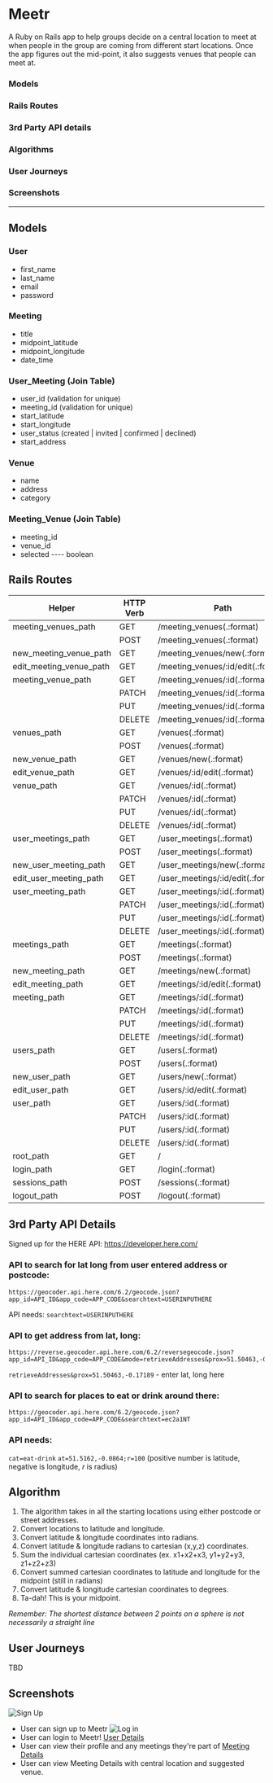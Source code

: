 # Meetr

A Ruby on Rails app to help groups decide on a central location to meet at when people in the group are coming from different start locations. Once the app figures out the mid-point, it also suggests venues that people can meet at.


### Models
### Rails Routes
### 3rd Party API details
### Algorithms
### User Journeys
### Screenshots
-------------------------
## Models

### User
* first_name
* last_name
* email
* password

### Meeting
* title
* midpoint_latitude
* midpoint_longitude
* date_time

### User_Meeting (Join Table)
* user_id  (validation for unique)
* meeting_id   (validation for unique)
* start_latitude
* start_longitude
* user_status (created | invited | confirmed | declined)
* start_address

### Venue   
* name
* address
* category 

### Meeting_Venue (Join Table)
* meeting_id
* venue_id
* selected ---- boolean

## Rails Routes

| Helper  	|  HTTP Verb 	| Path  	|  Controller#Action 	|
|---	|---	|---	|---	|
|  meeting_venues_path 	|  GET 	| /meeting_venues(.:format)	  	| meeting_venues#index  	|
|   	| POST  	|  /meeting_venues(.:format)	 	| meeting_venues#create  	|
| new_meeting_venue_path  	| GET  	| /meeting_venues/new(.:format)	  	| meeting_venues#new  	|
|  edit_meeting_venue_path 	|  GET 	| /meeting_venues/:id/edit(.:format)	  	|  meeting_venues#edit 	|
|  meeting_venue_path 	| GET  	| /meeting_venues/:id(.:format)  	|  meeting_venues#show 	|
|   	| PATCH  	| /meeting_venues/:id(.:format)	  	|  meeting_venues#update 	|
|   	| PUT  	| /meeting_venues/:id(.:format)	  	|  meeting_venues#update 	|
|   	|  DELETE 	| /meeting_venues/:id(.:format)  	|  meeting_venues#destroy 	|
|  venues_path 	|  GET 	| /venues(.:format)	  	| venues#index  	|
|   	| POST  	|  /venues(.:format)	 	| venues#create  	|
| new_venue_path  	| GET  	| /venues/new(.:format)	  	| venues#new  	|
|  edit_venue_path 	|  GET 	| /venues/:id/edit(.:format)	  	|  venues#edit 	|
|  venue_path 	| GET  	| /venues/:id(.:format)  	|  venues#show 	|
|   	| PATCH  	| /venues/:id(.:format)	  	|  venues#update 	|
|   	| PUT  	| /venues/:id(.:format)	  	|  venues#update 	|
|   	|  DELETE 	| /venues/:id(.:format)  	|  venues#destroy 	|
|  user_meetings_path 	|  GET 	| /user_meetings(.:format)	  	| user_meetings#index  	|
|   	| POST  	|  /user_meetings(.:format)	 	| user_meetings#create  	|
| new_user_meeting_path  	| GET  	| /user_meetings/new(.:format)	  	| user_meetings#new  	|
|  edit_user_meeting_path 	|  GET 	| /user_meetings/:id/edit(.:format)	  	|  user_meetings#edit 	|
|  user_meeting_path 	| GET  	| /user_meetings/:id(.:format)  	|  user_meetings#show 	|
|   	| PATCH  	| /user_meetings/:id(.:format)	  	|  user_meetings#update 	|
|   	| PUT  	| /user_meetings/:id(.:format)	  	|  user_meetings#update 	|
|   	|  DELETE 	| /user_meetings/:id(.:format)  	|  user_meetings#destroy 	|
|  meetings_path 	|  GET 	| /meetings(.:format)	  	| meetings#index  	|
|   	| POST  	|  /meetings(.:format)	 	| meetings#create  	|
| new_meeting_path  	| GET  	| /meetings/new(.:format)	  	| meetings#new  	|
|  edit_meeting_path 	|  GET 	| /meetings/:id/edit(.:format)	  	|  meetings#edit 	|
|  meeting_path 	| GET  	| /meetings/:id(.:format)  	|  meetings#show 	|
|   	| PATCH  	| /meetings/:id(.:format)	  	|  meetings#update 	|
|   	| PUT  	| /meetings/:id(.:format)	  	|  meetings#update 	|
|   	|  DELETE 	| /meetings/:id(.:format)  	|  meetings#destroy 	|
|  users_path 	|  GET 	| /users(.:format)	  	| users#index  	|
|   	| POST  	|  /users(.:format)	 	| users#create  	|
| new_user_path  	| GET  	| /users/new(.:format)	  	| users#new  	|
|  edit_user_path 	|  GET 	| /users/:id/edit(.:format)	  	|  users#edit 	|
|  user_path 	| GET  	| /users/:id(.:format)  	|  users#show 	|
|   	| PATCH  	| /users/:id(.:format)	  	|  users#update 	|
|   	| PUT  	| /users/:id(.:format)	  	|  users#update 	|
|   	|  DELETE 	| /users/:id(.:format)  	|  users#destroy 	|
|  root_path 	|  GET 	|  / 	|  users#new 	|
|  login_path 	|  GET 	| /login(.:format)  	| sessions#new  	|
|  sessions_path 	|  POST 	| /sessions(.:format)  	|  sessions#create 	|
|  logout_path 	|  POST 	|  	/logout(.:format)	 	|  sessions#destroy 	|


## 3rd Party API Details
Signed up for the HERE API: https://developer.here.com/


### API to search for lat long from user entered address or postcode:
```
https://geocoder.api.here.com/6.2/geocode.json?app_id=API_ID&app_code=APP_CODE&searchtext=USERINPUTHERE
```

API needs:
 `searchtext=USERINPUTHERE` 

### API to get address from lat, long:
```
https://reverse.geocoder.api.here.com/6.2/reversegeocode.json?app_id=API_ID&app_code=APP_CODE&mode=retrieveAddresses&prox=51.50463,-0.17189
```

`retrieveAddresses&prox=51.50463,-0.17189` - enter lat, long here

### API to search for places to eat or drink around there:
```
https://geocoder.api.here.com/6.2/geocode.json?app_id=API_ID&app_code=APP_CODE&searchtext=ec2a1NT
```

### API needs:
 `cat=eat-drink` 
`at=51.5162,-0.0864;r=100`
(positive number is latitude, negative is longitude, *r* is radius)

## Algorithm
1. The algorithm takes in all the starting locations using either postcode or street addresses.
2. Convert locations to latitude and longitude.
3. Convert latitude & longitude coordinates into radians.
4. Convert latitude & longitude radians to cartesian (x,y,z) coordinates.
5. Sum the individual cartesian coordinates (ex. x1+x2+x3, y1+y2+y3, z1+z2+z3)
6. Convert summed cartesian coordinates to latitude and longitude for the midpoint (still in radians)
7. Convert latitude & longitude cartesian coordinates to degrees.
8. Ta-dah! This is your midpoint. 

*Remember: The shortest distance between 2 points on a sphere is not necessarily a straight line*

## User Journeys
TBD

## Screenshots
![Sign Up](https://user-images.githubusercontent.com/111852/51807353-a3732700-227d-11e9-8f1f-4bfe4b7eb544.png)
* User can sign up to Meetr
![Log in](https://user-images.githubusercontent.com/111852/51807350-9f470980-227d-11e9-8b7a-492549d36a1e.png)
* User can login to Meetr!
[User Details](https://user-images.githubusercontent.com/111852/51807346-9b1aec00-227d-11e9-8ef4-cec4cf9b091a.png)
* User can view their profile and any meetings they're part of
[Meeting Details](https://user-images.githubusercontent.com/111852/51807332-7d4d8700-227d-11e9-8708-eabd3d1ee26a.png)
* User can view Meeting Details with central location and suggested venue.

